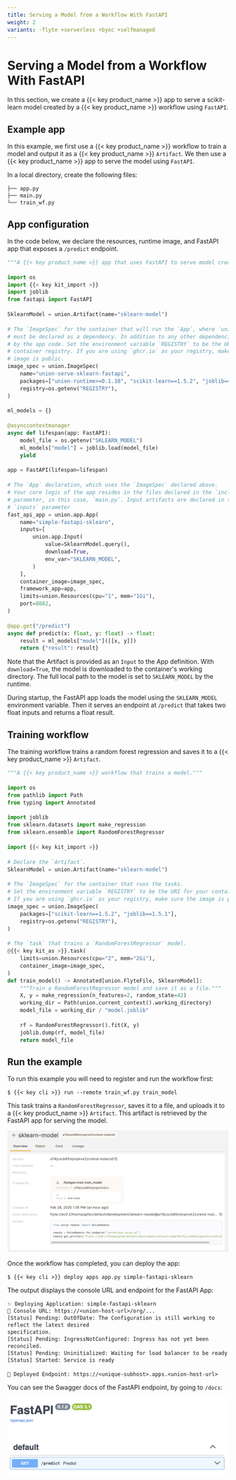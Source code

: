 ```yaml
---
title: Serving a Model from a Workflow With FastAPI
weight: 2
variants: -flyte +serverless +byoc +selfmanaged
---
```


# Serving a Model from a Workflow With FastAPI

In this section, we create a {{< key product_name >}} app to serve a scikit-learn model created by a {{< key product_name >}} workflow
using `FastAPI`.

## Example app

In this example, we first use a {{< key product_name >}} workflow to train a model and output it as a {{< key product_name >}} `Artifact`.
We then use a {{< key product_name >}} app to serve the model using `FastAPI`.

In a local directory, create the following files:

```shell
├── app.py
├── main.py
└── train_wf.py
```

## App configuration

In the code below, we declare the resources, runtime image, and FastAPI app that
exposes a `/predict` endpoint.

```python
"""A {{< key product_name >}} app that uses FastAPI to serve model created by a {{< key product_name >}} workflow."""

import os
import {{< key kit_import >}}
import joblib
from fastapi import FastAPI

SklearnModel = union.Artifact(name="sklearn-model")

# The `ImageSpec` for the container that will run the `App`, where `union-runtime`
# must be declared as a dependency. In addition to any other dependencies needed
# by the app code. Set the environment variable `REGISTRY` to be the URI for your
# container registry. If you are using `ghcr.io` as your registry, make sure the
# image is public.
image_spec = union.ImageSpec(
    name="union-serve-sklearn-fastapi",
    packages=["union-runtime>=0.1.10", "scikit-learn==1.5.2", "joblib==1.5.1", "fastapi[standard]"],
    registry=os.getenv("REGISTRY"),
)

ml_models = {}

@asynccontextmanager
async def lifespan(app: FastAPI):
    model_file = os.getenv("SKLEARN_MODEL")
    ml_models["model"] = joblib.load(model_file)
    yield

app = FastAPI(lifespan=lifespan)

# The `App` declaration, which uses the `ImageSpec` declared above.
# Your core logic of the app resides in the files declared in the `include`
# parameter, in this case, `main.py`. Input artifacts are declared in the
# `inputs` parameter
fast_api_app = union.app.App(
    name="simple-fastapi-sklearn",
    inputs=[
        union.app.Input(
            value=SklearnModel.query(),
            download=True,
            env_var="SKLEARN_MODEL",
        )
    ],
    container_image=image_spec,
    framework_app=app,
    limits=union.Resources(cpu="1", mem="1Gi"),
    port=8082,
)

@app.get("/predict")
async def predict(x: float, y: float) -> float:
    result = ml_models["model"]([[x, y]])
    return {"result": result}

```

Note that the Artifact is provided as an `Input` to the App definition. With `download=True`,
the model is downloaded to the container's working directory. The full local path to the
model is set to `SKLEARN_MODEL` by the runtime.

During startup, the FastAPI app loads the model using the `SKLEARN_MODEL` environment
variable. Then it serves an endpoint at `/predict` that takes two float inputs and
returns a float result.


## Training workflow

The training workflow trains a random forest regression and saves it to a {{< key product_name >}}
`Artifact`.

```python
"""A {{< key product_name >}} workflow that trains a model."""

import os
from pathlib import Path
from typing import Annotated

import joblib
from sklearn.datasets import make_regression
from sklearn.ensemble import RandomForestRegressor

import {{< key kit_import >}}

# Declare the `Artifact`.
SklearnModel = union.Artifact(name="sklearn-model")

# The `ImageSpec` for the container that runs the tasks.
# Set the environment variable `REGISTRY` to be the URI for your container registry.
# If you are using `ghcr.io` as your registry, make sure the image is public.
image_spec = union.ImageSpec(
    packages=["scikit-learn==1.5.2", "joblib==1.5.1"],
    registry=os.getenv("REGISTRY"),
)

# The `task` that trains a `RandomForestRegressor` model.
@{{< key kit_as >}}.task(
    limits=union.Resources(cpu="2", mem="2Gi"),
    container_image=image_spec,
)
def train_model() -> Annotated[union.FlyteFile, SklearnModel]:
    """Train a RandomForestRegressor model and save it as a file."""
    X, y = make_regression(n_features=2, random_state=42)
    working_dir = Path(union.current_context().working_directory)
    model_file = working_dir / "model.joblib"

    rf = RandomForestRegressor().fit(X, y)
    joblib.dump(rf, model_file)
    return model_file
```

## Run the example

To run this example you will need to register and run the workflow first:

```shell
$ {{< key cli >}} run --remote train_wf.py train_model
```


This task trains a `RandomForestRegressor`, saves it to a file, and uploads it to
a {{< key product_name >}} `Artifact`. This artifact is retrieved by the FastAPI app for
serving the model.

![scikit-learn Artifact](../../../_static/images/user-guide/core-concepts/serving/fastapi-sklearn/sklearn-artifact.png)

Once the workflow has completed, you can deploy the app:

```shell
$ {{< key cli >}} deploy apps app.py simple-fastapi-sklearn
```


The output displays the console URL and endpoint for the FastAPI App:

```shell
✨ Deploying Application: simple-fastapi-sklearn
🔎 Console URL: https://<union-host-url>/org/...
[Status] Pending: OutOfDate: The Configuration is still working to reflect the latest desired
specification.
[Status] Pending: IngressNotConfigured: Ingress has not yet been reconciled.
[Status] Pending: Uninitialized: Waiting for load balancer to be ready
[Status] Started: Service is ready

🚀 Deployed Endpoint: https://<unique-subhost>.apps.<union-host-url>
```


You can see the Swagger docs of the FastAPI endpoint, by going to `/docs`:

![scikit-learn FastAPI App](../../../_static/images/user-guide/core-concepts/serving/fastapi-sklearn/sklearn-fastapi.png)
